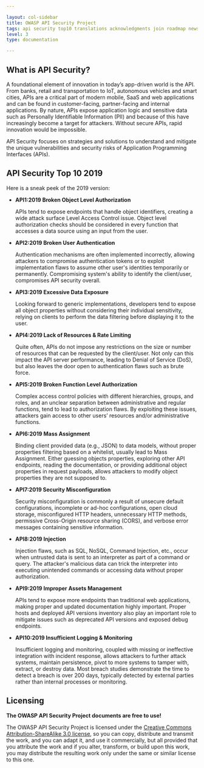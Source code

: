```yaml
---

layout: col-sidebar
title: OWASP API Security Project
tags: api security top10 translations acknowledgments join roadmap news
level: 3
type: documentation

---
```


## What is API Security?

A foundational element of innovation in today’s app-driven world is the API.
From banks, retail and transportation to IoT, autonomous vehicles and smart
cities, APIs are a critical part of modern mobile, SaaS and web applications and
can be found in customer-facing, partner-facing and internal applications. By
nature, APIs expose application logic and sensitive data such as Personally
Identifiable Information (PII) and because of this have increasingly become a
target for attackers. Without secure APIs, rapid innovation would be impossible.

API Security focuses on strategies and solutions to understand and mitigate the
unique vulnerabilities and security risks of Application Programming Interfaces
(APIs).

## API Security Top 10 2019

Here is a sneak peek of the 2019 version:

* **API1:2019 Broken Object Level Authorization**

  APIs tend to expose endpoints that handle object identifiers, creating a wide
  attack surface Level Access Control issue. Object level authorization checks
  should be considered in every function that accesses a data source using an
  input from the user.
* **API2:2019 Broken User Authentication**

  Authentication mechanisms are often implemented incorrectly, allowing
  attackers to compromise authentication tokens or to exploit implementation
  flaws to assume other user's identities temporarily or permanently.
  Compromising system's ability to identify the client/user, compromises API
  security overall.
* **API3:2019 Excessive Data Exposure**

  Looking forward to generic implementations, developers tend to expose all
  object properties without considering their individual sensitivity, relying on
  clients to perform the data filtering before displaying it to the user.
* **API4:2019 Lack of Resources & Rate Limiting**

  Quite often, APIs do not impose any restrictions on the size or number of
  resources that can be requested by the client/user. Not only can this impact
  the API server performance, leading to Denial of Service (DoS), but also
  leaves the door open to authentication flaws such as brute force.
* **API5:2019 Broken Function Level Authorization**

  Complex access control policies with different hierarchies, groups, and roles,
  and an unclear separation between administrative and regular functions, tend
  to lead to authorization flaws. By exploiting these issues, attackers gain
  access to other users’ resources and/or administrative functions.
* **API6:2019 Mass Assignment**

  Binding client provided data (e.g., JSON) to data models, without proper
  properties filtering based on a whitelist, usually lead to Mass Assignment.
  Either guessing objects properties, exploring other API endpoints, reading the
  documentation, or providing additional object properties in request payloads,
  allows attackers to modify object properties they are not supposed to.
* **API7:2019 Security Misconfiguration**

  Security misconfiguration is commonly a result of unsecure default
  configurations, incomplete or ad-hoc configurations, open cloud storage,
  misconfigured HTTP headers, unnecessary HTTP methods, permissive Cross-Origin
  resource sharing (CORS), and verbose error messages containing sensitive
  information.
* **API8:2019 Injection**

  Injection flaws, such as SQL, NoSQL, Command Injection, etc., occur when
  untrusted data is sent to an interpreter as part of a command or query. The
  attacker's malicious data can trick the interpreter into executing unintended
  commands or accessing data without proper authorization.
* **API9:2019 Improper Assets Management**

  APIs tend to expose more endpoints than traditional web applications, making
  proper and updated documentation highly important. Proper hosts and deployed
  API versions inventory also play an important role to mitigate issues such as
  deprecated API versions and exposed debug endpoints.
* **API10:2019 Insufficient Logging & Monitoring**

  Insufficient logging and monitoring, coupled with missing or ineffective
  integration with incident response, allows attackers to further attack
  systems, maintain persistence, pivot to more systems to tamper with, extract,
  or destroy data. Most breach studies demonstrate the time to detect a breach
  is over 200 days, typically detected by external parties rather than internal
  processes or monitoring.

## Licensing

**The OWASP API Security Project documents are free to use!**

The OWASP API Security Project is licensed under the [Creative Commons
Attribution-ShareAlike 3.0 license][license], so you can copy, distribute and
transmit the work, and you can adapt it, and use it commercially, but all
provided that you attribute the work and if you alter, transform, or build upon
this work, you may distribute the resulting work only under the same or similar
license to this one.

[license]: https://creativecommons.org/licenses/by-sa/3.0/
